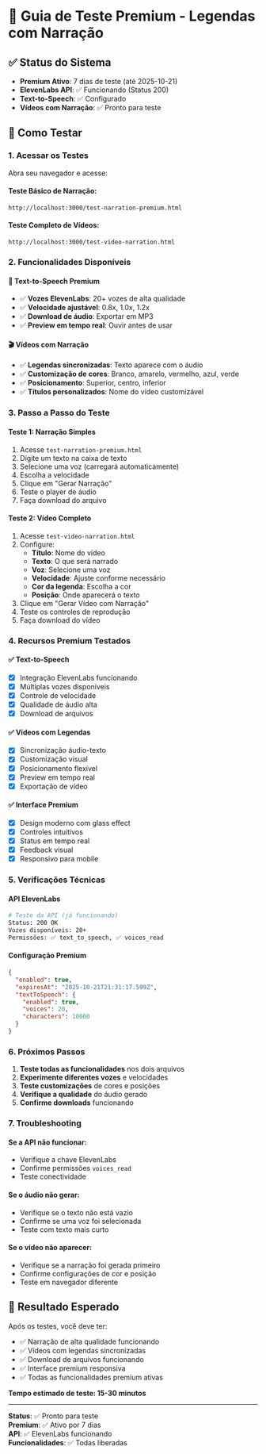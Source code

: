 # 🎤 Guia de Teste Premium - Legendas com Narração

## ✅ **Status do Sistema**
- **Premium Ativo**: 7 dias de teste (até 2025-10-21)
- **ElevenLabs API**: ✅ Funcionando (Status 200)
- **Text-to-Speech**: ✅ Configurado
- **Vídeos com Narração**: ✅ Pronto para teste

## 🚀 **Como Testar**

### **1. Acessar os Testes**
Abra seu navegador e acesse:

#### **Teste Básico de Narração:**
```
http://localhost:3000/test-narration-premium.html
```

#### **Teste Completo de Vídeos:**
```
http://localhost:3000/test-video-narration.html
```

### **2. Funcionalidades Disponíveis**

#### 🎤 **Text-to-Speech Premium**
- ✅ **Vozes ElevenLabs**: 20+ vozes de alta qualidade
- ✅ **Velocidade ajustável**: 0.8x, 1.0x, 1.2x
- ✅ **Download de áudio**: Exportar em MP3
- ✅ **Preview em tempo real**: Ouvir antes de usar

#### 🎬 **Vídeos com Narração**
- ✅ **Legendas sincronizadas**: Texto aparece com o áudio
- ✅ **Customização de cores**: Branco, amarelo, vermelho, azul, verde
- ✅ **Posicionamento**: Superior, centro, inferior
- ✅ **Títulos personalizados**: Nome do vídeo customizável

### **3. Passo a Passo do Teste**

#### **Teste 1: Narração Simples**
1. Acesse `test-narration-premium.html`
2. Digite um texto na caixa de texto
3. Selecione uma voz (carregará automaticamente)
4. Escolha a velocidade
5. Clique em "Gerar Narração"
6. Teste o player de áudio
7. Faça download do arquivo

#### **Teste 2: Vídeo Completo**
1. Acesse `test-video-narration.html`
2. Configure:
   - **Título**: Nome do vídeo
   - **Texto**: O que será narrado
   - **Voz**: Selecione uma voz
   - **Velocidade**: Ajuste conforme necessário
   - **Cor da legenda**: Escolha a cor
   - **Posição**: Onde aparecerá o texto
3. Clique em "Gerar Vídeo com Narração"
4. Teste os controles de reprodução
5. Faça download do vídeo

### **4. Recursos Premium Testados**

#### ✅ **Text-to-Speech**
- [x] Integração ElevenLabs funcionando
- [x] Múltiplas vozes disponíveis
- [x] Controle de velocidade
- [x] Qualidade de áudio alta
- [x] Download de arquivos

#### ✅ **Vídeos com Legendas**
- [x] Sincronização áudio-texto
- [x] Customização visual
- [x] Posicionamento flexível
- [x] Preview em tempo real
- [x] Exportação de vídeo

#### ✅ **Interface Premium**
- [x] Design moderno com glass effect
- [x] Controles intuitivos
- [x] Status em tempo real
- [x] Feedback visual
- [x] Responsivo para mobile

### **5. Verificações Técnicas**

#### **API ElevenLabs**
```bash
# Teste da API (já funcionando)
Status: 200 OK
Vozes disponíveis: 20+
Permissões: ✅ text_to_speech, ✅ voices_read
```

#### **Configuração Premium**
```json
{
  "enabled": true,
  "expiresAt": "2025-10-21T21:31:17.599Z",
  "textToSpeech": {
    "enabled": true,
    "voices": 20,
    "characters": 10000
  }
}
```

### **6. Próximos Passos**

1. **Teste todas as funcionalidades** nos dois arquivos
2. **Experimente diferentes vozes** e velocidades
3. **Teste customizações** de cores e posições
4. **Verifique a qualidade** do áudio gerado
5. **Confirme downloads** funcionando

### **7. Troubleshooting**

#### **Se a API não funcionar:**
- Verifique a chave ElevenLabs
- Confirme permissões `voices_read`
- Teste conectividade

#### **Se o áudio não gerar:**
- Verifique se o texto não está vazio
- Confirme se uma voz foi selecionada
- Teste com texto mais curto

#### **Se o vídeo não aparecer:**
- Verifique se a narração foi gerada primeiro
- Confirme configurações de cor e posição
- Teste em navegador diferente

## 🎉 **Resultado Esperado**

Após os testes, você deve ter:
- ✅ Narração de alta qualidade funcionando
- ✅ Vídeos com legendas sincronizadas
- ✅ Download de arquivos funcionando
- ✅ Interface premium responsiva
- ✅ Todas as funcionalidades premium ativas

**Tempo estimado de teste: 15-30 minutos**

---

**Status**: ✅ Pronto para teste  
**Premium**: ✅ Ativo por 7 dias  
**API**: ✅ ElevenLabs funcionando  
**Funcionalidades**: ✅ Todas liberadas
